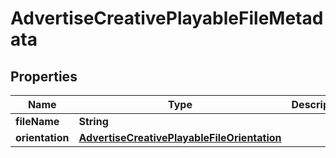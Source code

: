 # AdvertiseCreativePlayableFileMetadata

## Properties
Name | Type | Description | Notes
------------ | ------------- | ------------- | -------------
**fileName** | **String** |  | 
**orientation** | [**AdvertiseCreativePlayableFileOrientation**](AdvertiseCreativePlayableFileOrientation.md) |  | 
